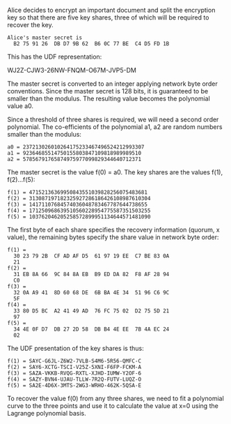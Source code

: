 
Alice decides to encrypt an important document and split the encryption key so that
there are five key shares, three of which will be required to recover the key.

~~~~
Alice's master secret is
  B2 75 91 26  DB D7 9B 62  B6 0C 77 BE  C4 D5 FD 1B
~~~~

This has the UDF representation:

WJ2Z-CJW3-26NW-FNQM-O67M-JVP5-DM

The master secret is converted to an integer applying network byte order conventions.
Since the master secret is 128 bits, it is guaranteed to be smaller than the modulus.
The resulting value becomes the polynomial value a0.

Since a threshold of three shares is required, we will need a second order polynomial.
The co-efficients of the polynomial a1, a2 are random numbers smaller than the 
modulus:

~~~~
a0 = 237213026010264175233467496524212993307
a1 = 92364685514750155803847109818989989510
a2 = 57856791765874975977099829344640712371
~~~~

The master secret is the value f(0) = a0. The key shares are the values f(1), f(2)...f(5):

~~~~
f(1) = 47152136369950843551039828256075483681
f(2) = 313087197182325927286186426108987610304
f(3) = 14171107684574036048783467787644738655
f(4) = 171250968639510560228954775587351503255
f(5) = 103762046205258572899951134644571481090
~~~~

The first byte of each share specifies the recovery information (quorum, x value), the
remaining bytes specify the share value in network byte order:

~~~~
f(1) = 
  30 23 79 2B  CF AD AF D5  61 97 19 EE  C7 BE 83 0A
  21
f(2) = 
  31 EB 8A 66  9C 84 8A EB  B9 ED DA 82  F8 AF 28 94
  C0
f(3) = 
  32 0A A9 41  8D 60 68 DE  6B BA 4E 34  51 96 C6 9C
  5F
f(4) = 
  33 80 D5 BC  A2 41 49 AD  76 FC 75 02  D2 75 5D 21
  97
f(5) = 
  34 4E 0F D7  DB 27 2D 58  DB B4 4E EE  7B 4A EC 24
  02
~~~~

The UDF presentation of the key shares is thus:

~~~~
f(1) = SAYC-G6JL-Z6W2-7VLB-S4M6-5R56-QMFC-C
f(2) = SAY6-XCTG-TSCI-V25Z-5XNI-F6FP-FCKM-A
f(3) = SAZA-VKKB-RVQG-RXTL-XJHD-IUMW-Y2OF-6
f(4) = SAZY-BVN4-UJAU-TLLW-7R2Q-FUTV-LUQZ-O
f(5) = SA2E-4D6X-3MTS-2WG3-WRHO-462K-5QSA-E
~~~~

To recover the value f(0) from any three shares, we need to fit a polynomial curve to 
the three points and use it to calculate the value at x=0 using the Lagrange polynomial
basis.
